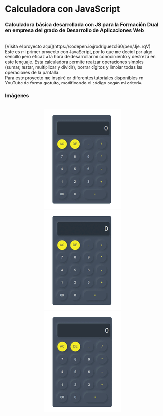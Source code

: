# Calculadora con JavaScript
### Calculadora básica desarrollada con JS para la Formación Dual en empresa del grado de Desarrollo de Aplicaciones Web
<br>
[Visita el proyecto aquí](https://codepen.io/jrodriguezc160/pen/JjeLrqV)
<br>
Este es mi primer proyecto con JavaScript, por lo que me decidí por algo sencillo pero eficaz a la hora de desarrollar mi conocimiento y destreza en este lenguaje.
Esta calculadora permite realizar operaciones simples (sumar, restar, multiplicar y dividir), borrar dígitos y limpiar todas las operaciones de la pantalla.
<br>
Para este proyecto me inspiré en diferentes tutoriales disponibles en YouTube de forma gratuita, modificando el código según mi criterio.

### Imágenes
<p align="center">
  <br>
  <img src="./demo/calculadora1.gif" width=50%>
  <br>
  <img src="./demo/calculadora2.gif" width=50%>
  <br>
  <img src="./demo/calculadora3.gif" width=50%>
  <br>
</p>
